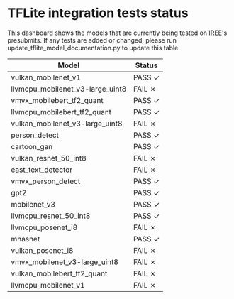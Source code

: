 # TFLite integration tests status

This dashboard shows the models that are currently being tested on IREE's
presubmits.  If any tests are added or changed, please run
update_tflite_model_documentation.py to update this table.

|       Model        |      Status        |
| ------------------ | ------------------ |
vulkan_mobilenet_v1  | PASS ✓
llvmcpu_mobilenet_v3-large_uint8 | FAIL ✗
vmvx_mobilebert_tf2_quant | PASS ✓
llvmcpu_mobilebert_tf2_quant | PASS ✓
vulkan_mobilenet_v3-large_uint8 | FAIL ✗
person_detect        | PASS ✓
cartoon_gan          | PASS ✓
vulkan_resnet_50_int8 | FAIL ✗
east_text_detector   | FAIL ✗
vmvx_person_detect   | PASS ✓
gpt2                 | PASS ✓
mobilenet_v3         | PASS ✓
llvmcpu_resnet_50_int8 | PASS ✓
llvmcpu_posenet_i8   | FAIL ✗
mnasnet              | PASS ✓
vulkan_posenet_i8    | FAIL ✗
vmvx_mobilenet_v3-large_uint8 | FAIL ✗
vulkan_mobilebert_tf2_quant | FAIL ✗
llvmcpu_mobilenet_v1 | FAIL ✗